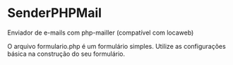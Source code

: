 # SenderPHPMail
Enviador de e-mails com php-mailler (compatível com locaweb)


O arquivo formulario.php é um formulário simples. Utilize as configurações básica na construção do seu formulário.
